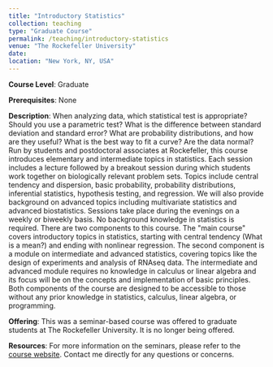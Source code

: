 ```yaml
---
title: "Introductory Statistics"
collection: teaching
type: "Graduate Course"
permalink: /teaching/introductory-statistics
venue: "The Rockefeller University"
date: 
location: "New York, NY, USA"
---
```



**Course Level**: Graduate

**Prerequisites**: None

**Description**: When analyzing data, which statistical test is appropriate? Should you use a parametric test? What is the difference between standard deviation and standard error? What are probability distributions, and how are they useful? What is the best way to fit a curve? Are the data normal? Run by students and postdoctoral associates at Rockefeller, this course introduces elementary and intermediate topics in statistics. Each session includes a lecture followed by a breakout session during which students work together on biologically relevant problem sets. Topics include central tendency and dispersion, basic probability, probability distributions, inferential statistics, hypothesis testing, and regression. We will also provide background on advanced topics including multivariate statistics and advanced biostatistics. Sessions take place during the evenings on a weekly or biweekly basis. No background knowledge in statistics is required. There are two components to this course. The "main course" covers introductory topics in statistics, starting with central tendency (What is a mean?) and ending with nonlinear regression. The second component is a module on intermediate and advanced statistics, covering topics like the design of experiments and analysis of RNAseq data. The intermediate and advanced module requires no knowledge in calculus or linear algebra and its focus will be on the concepts and implementation of basic principles. Both components of the course are designed to be accessible to those without any prior knowledge in statistics, calculus, linear algebra, or programming.

**Offering**: This was a seminar-based course was offered to graduate students at The Rockefeller University. It is no longer being offered.

**Resources**: For more information on the seminars, please refer to the [course website](https://sites.google.com/site/introductorystatisticsru/). Contact me directly for any questions or concerns.